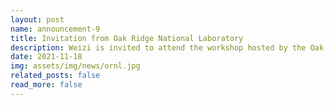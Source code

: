 ```yaml
---
layout: post
name: announcement-9
title: Invitation from Oak Ridge National Laboratory
description: Weizi is invited to attend the workshop hosted by the Oak Ridge National Laboratory.
date: 2021-11-18
img: assets/img/news/ornl.jpg
related_posts: false
read_more: false
---
```


